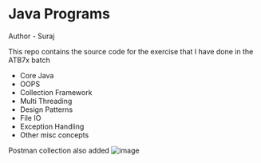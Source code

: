 # Java Programs

Author - Suraj

This repo contains the source code for the 
exercise that I have done in the ATB7x batch

- Core Java
- OOPS
- Collection Framework
- Multi Threading
- Design Patterns
- File IO
- Exception Handling
- Other misc concepts

Postman collection also added
![image](https://github.com/user-attachments/assets/c2bc5126-92ae-4569-b1c0-5d1fb5d8221b)

